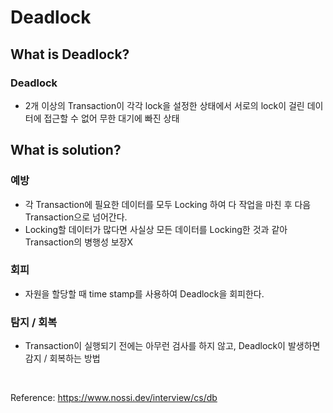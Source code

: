 # Deadlock

## What is Deadlock?

### Deadlock

- 2개 이상의 Transaction이 각각 lock을 설정한 상태에서 서로의 lock이 걸린 데이터에 접근할 수 없어 무한 대기에 빠진 상태

## What is solution?

### 예방

- 각 Transaction에 필요한 데이터를 모두 Locking 하여 다 작업을 마친 후 다음 Transaction으로 넘어간다.
- Locking할 데이터가 많다면 사실상 모든 데이터를 Locking한 것과 같아 Transaction의 병행성 보장X

### 회피

- 자원을 할당할 때 time stamp를 사용하여 Deadlock을 회피한다.

### 탐지 / 회복

- Transaction이 실행되기 전에는 아무런 검사를 하지 않고, Deadlock이 발생하면 감지 / 회복하는 방법

  
  <br>

Reference: https://www.nossi.dev/interview/cs/db
